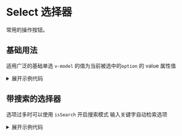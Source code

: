 <script setup>
import Basic from './component/Basic.vue'
import Search from './component/Search.vue'
</script>

# Select 选择器

常用的操作按钮。

## 基础用法

适用广泛的基础单选 `v-model` 的值为当前被选中的`option` 的 value 属性值

<div class="example">
 <Basic/>
</div>

<details>
<summary>展开示例代码</summary>

```vue
<template>
  <a-select v-model="value" :options="options" placeholder="请选择一个选项">
  </a-select>
</template>

<script lang="ts" setup>
import { ref } from "vue";
import { YSelect } from "amu-ui";
const value = ref();
const options = ref([
  {
    value: 1,
    text: "选项 一",
  },
  {
    value: 2,
    text: "选项 二",
  },
  {
    value: 3,
    text: "选项 三",
  },
  {
    value: 4,
    text: "选项 四",
  },
  {
    value: 5,
    text: "选项 五",
  },
]);
</script>
```

</details>

## 带搜索的选择器

选项过多时可以使用 `isSearch` 开启搜索模式 输入关键字自动检索选项

<div class="example">
 <Search/>
</div>

<details>
<summary>展开示例代码</summary>

```vue
<template>
    <a-select v-model="value" isSearch :options="options" placeholder="请选择一个小可爱">
    </a-select>
</template>

<script lang="ts" setup>
import { ref } from 'vue';

const value = ref()
const options = ref([
    {
        value: 1,
        text: "Yjj",
    },
    {
        value: 2,
        text: "Big龙",
    },
    {
        value: 3,
        text: "嘿毛",
    },
    {
        value: 4,
        text: "嫖瓜",
    },
    {
        value: 5,
        text: "吊毛",
    },
    {
        value: 6,
        text: "吴彦祖",
    },
    {
        value: 7,
        text: "陈冠希",
    },
    {
        value: 8,
        text: "林俊杰",
    },
    {
        value: 9,
        text: "周杰伦",
    },
    {
        value: 10,
        text: "王力宏",
    },
]);
</script>

```

</details>
